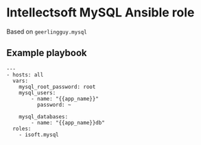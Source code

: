 Intellectsoft MySQL Ansible role
=================================

Based on `geerlingguy.mysql`

## Example playbook
```
---
- hosts: all
  vars:
    mysql_root_password: root
    mysql_users:
        - name: "{{app_name}}"
          password: ~
    
    mysql_databases:
        - name: "{{app_name}}db"
  roles:
    - isoft.mysql
```